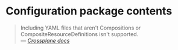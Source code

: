# Configuration package contents

> Including YAML files that aren't Compositions or CompositeResourceDefinitions isn't supported.  
> &mdash; [*Crossplane docs*](https://docs.crossplane.io/latest/packages/configurations/#build-the-package)
